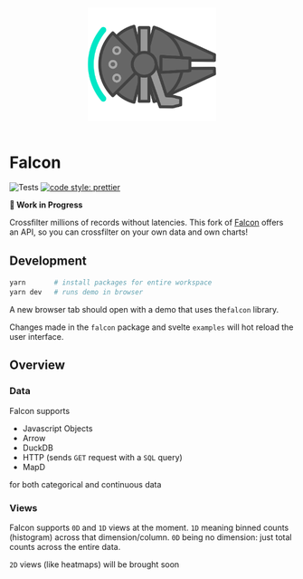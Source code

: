 <p align="center">
  <img src="logo/logo.png" width="200" style="transform: rotate(90deg);">
</p>

# Falcon

![Tests](https://github.com/cmudig/falcon/workflows/Node.js%20CI/badge.svg)
[![code style: prettier](https://img.shields.io/badge/code_style-prettier-ff69b4.svg?style=rounded)](https://github.com/prettier/prettier)

**🚧 Work in Progress**

Crossfilter millions of records without latencies. This fork of [Falcon](https://github.com/vega/falcon) offers an API, so you can crossfilter on your own data and own charts!

## Development

```bash
yarn       # install packages for entire workspace
yarn dev   # runs demo in browser
```

A new browser tab should open with a demo that uses the`falcon` library.

Changes made in the `falcon` package and svelte `examples` will hot reload the user interface.

## Overview

### Data

Falcon supports

-   Javascript Objects
-   Arrow
-   DuckDB
-   HTTP (sends `GET` request with a `SQL` query)
-   MapD

for both categorical and continuous data

### Views

Falcon supports `0D` and `1D` views at the moment. `1D` meaning binned counts (histogram) across that dimension/column. `0D` being no dimension: just total counts across the entire data.

`2D` views (like heatmaps) will be brought soon
